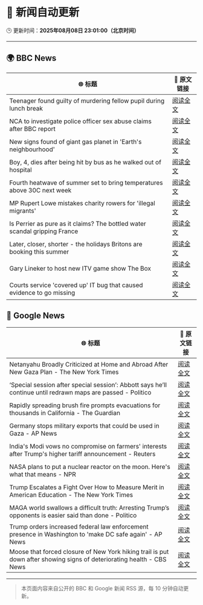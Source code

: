 # 🧠 新闻自动更新

🕒 更新时间：**2025年08月08日 23:01:00（北京时间）**

---

## 🌍 BBC News

| 🌐 标题 | 🔗 原文链接 |
|--------|-------------|
| Teenager found guilty of murdering fellow pupil during lunch break | [阅读全文](https://www.bbc.com/news/articles/cn5e4yw9pr2o?at_medium=RSS&at_campaign=rss) |
| NCA to investigate police officer sex abuse claims after BBC report | [阅读全文](https://www.bbc.com/news/articles/cjw6qj990lno?at_medium=RSS&at_campaign=rss) |
| New signs found of giant gas planet in 'Earth's neighbourhood' | [阅读全文](https://www.bbc.com/news/articles/cx2xezw3dkpo?at_medium=RSS&at_campaign=rss) |
| Boy, 4, dies after being hit by bus as he walked out of hospital | [阅读全文](https://www.bbc.com/news/articles/c5ylxv7wd33o?at_medium=RSS&at_campaign=rss) |
| Fourth heatwave of summer set to bring temperatures above 30C next week | [阅读全文](https://www.bbc.com/weather/articles/czjm4zl20wzo?at_medium=RSS&at_campaign=rss) |
| MP Rupert Lowe mistakes charity rowers for 'illegal migrants' | [阅读全文](https://www.bbc.com/news/articles/cdd32lnq445o?at_medium=RSS&at_campaign=rss) |
| Is Perrier as pure as it claims? The bottled water scandal gripping France | [阅读全文](https://www.bbc.com/news/articles/cyvn3qe0jpgo?at_medium=RSS&at_campaign=rss) |
| Later, closer, shorter - the holidays Britons are booking this summer | [阅读全文](https://www.bbc.com/news/articles/c939gx4gqwpo?at_medium=RSS&at_campaign=rss) |
| Gary Lineker to host new ITV game show The Box | [阅读全文](https://www.bbc.com/news/articles/cwy53zynp1wo?at_medium=RSS&at_campaign=rss) |
| Courts service 'covered up' IT bug that caused evidence to go missing | [阅读全文](https://www.bbc.com/news/articles/cwye2q00k51o?at_medium=RSS&at_campaign=rss) |

## 📰 Google News

| 🌐 标题 | 🔗 原文链接 |
|--------|-------------|
| Netanyahu Broadly Criticized at Home and Abroad After New Gaza Plan - The New York Times | [阅读全文](https://news.google.com/rss/articles/CBMihAFBVV95cUxOTTNYZGE0WTBybVB5eWVaSHZ2dTNzek5ZWHdqbmVHTGM4VXpTRlJjamNFdGZKLUthNV9HUkRLT2I1UkhSOEVIelZqQWJTLW42c0pnX0haUWV1Q1FxREU4VXhuWllreFY3bVJqeThIODZhX2tUUEJJVGphdjJ0bW1ibnhCRUw?oc=5) |
| ‘Special session after special session’: Abbott says he’ll continue until redrawn maps are passed - Politico | [阅读全文](https://news.google.com/rss/articles/CBMinwFBVV95cUxQOG5RUkpyN3hoT1lVWG5IN1B6TVVJaVhTUDBhRTd4cWFhQnpLVk9DNXJnR2pzVTNzN3lndkpzd3NCT2FGNWNfWHZmaThzbHJ1TzdNTUxTY1RUNWdKbkV6bDkwakpTTWNndnZoZVU4LW92Ym9MRHZPMzRHcEZNeGZTSVNiVDduR3Z2emVMTDBhbGdNSUdMRm9kTERrT0xnclE?oc=5) |
| Rapidly spreading brush fire prompts evacuations for thousands in California - The Guardian | [阅读全文](https://news.google.com/rss/articles/CBMiekFVX3lxTFBjMUpYUHVndGNDTG1QRGpuVGM5RGt5ZUZWWDhjQUJDSDJaYjYzUllxS1hkdGc1cy1Cc2E4U0FoMVVBVzZMb1FyTUNkSUdqc1JPMllFNkhEcGszcElSVlcxa3RmOVNvM2Fxc2hGQ0Uwc1dSeTR0TjNLNER3?oc=5) |
| Germany stops military exports that could be used in Gaza - AP News | [阅读全文](https://news.google.com/rss/articles/CBMiiwFBVV95cUxONlBXVDFxR25Jb0ZNTjdxVmJxRHRCZzF3YXFoa0U2TjBPbDR6cmZRLTUyU1p1eGJaalVhVXZvUzdOYkJsUnJRMzU1enNORkJFMENPdWFYWndfamdRS3pnaXFBd3pQbFdnV2ZUMTlqcmZCWW9BOGpFMmNOMENtUERlLWlaRXRLZlJNSWo0?oc=5) |
| India's Modi vows no compromise on farmers' interests after Trump's higher tariff announcement - Reuters | [阅读全文](https://news.google.com/rss/articles/CBMiwAFBVV95cUxON1BfSWVRLW1NZ3VWellBRU9hX00ySTRIdXh5dWFGUm5YM1RmREZnd1RsRDVoS2g1WGZnbDhfbUE1a3ZKQThMc29zaHFwNEVzNmRWaTZsYjRScVVWNUszSkxLcmRWZ3dGWVpzZU16eWgwY2ctNzZ1Z0RvTnJCSUNyRGZMYno1WkRLN3pnZ2I3QTVkdGZRT1pKMkxWNjRsUzBfQXZmTU9BYWtVYjRDM1pqMEtLXzgtYV91c2NyNmQ4XzU?oc=5) |
| NASA plans to put a nuclear reactor on the moon. Here's what that means - NPR | [阅读全文](https://news.google.com/rss/articles/CBMikAFBVV95cUxQR2NwWGVHam51SmpMR0h6V3NIQXdNVG9Mc09kakhzNXd5d2FEQTBkNDVVUllMSmNvcHdKV25GckQ0azN5ZjhaRU1UMmtRSllVOVRnWU5ReWgtc3FFb0JPRUtDVnY2N050WmRYYjNxRUpObGQ5YlJSZGlLZ3NKTEowVlNIMDBkdVFnbENGaXplM2o?oc=5) |
| Trump Escalates a Fight Over How to Measure Merit in American Education - The New York Times | [阅读全文](https://news.google.com/rss/articles/CBMiigFBVV95cUxOUTk4M1AyUzVMX1o3M3pTSmJPMGZmS3NKNC1kUGlzcDc3UWU2NWd3SlFrNUVTN0swc3pMalRralR2WlhoWnU0eFVhM0UxNnRTdkJxSEpKeUdnUDlJemZFVUxIMGxZeUVuTHJ5SG5ZNHluSnVFWFhJRUtMTFBrV0F5c3g2eXFnVE4zSFE?oc=5) |
| MAGA world swallows a difficult truth: Arresting Trump’s opponents is easier said than done - Politico | [阅读全文](https://news.google.com/rss/articles/CBMiiwFBVV95cUxOMEhkREdKTm9RaW1DWXg2TWY5UTFfWnZ1REVHa0s4TlAyNjlNRUJwQlNLakNvRG52TEtlZjRVUTE2X0dVYl9TVWpLeTJWeE1BRlJxWU5DVnRVZzl2SGN6VTVMb2d1T2JTaEZaa3N3SmpucEFUdWpmTEJfYlhVUVhtV2xMdm4tSjRzc2RB?oc=5) |
| Trump orders increased federal law enforcement presence in Washington to 'make DC safe again' - AP News | [阅读全文](https://news.google.com/rss/articles/CBMiuwFBVV95cUxOLWh0TnNPcnFWOEIzSjhhMEhQWTdXM0l5R2FJZGpMSjNyNE1UTTBwZHhnOTc0WlhpRXFzLXhjWWlfUlJYc1VDMXJLT0lVdWRfX3d1by1XM3g2eHBLdGFLVFk2VFltUzU2ODdGYzM4bUZrVkxTel92SWR1ODZhdXRiZDR4TnBUOHY2VDVKYXdrMHhscTE2M0xSRVV0YjZmT040U2dlTXpSWXNxUWJxOFVxdGExU1dfQUlaOEdB?oc=5) |
| Moose that forced closure of New York hiking trail is put down after showing signs of deteriorating health - CBS News | [阅读全文](https://news.google.com/rss/articles/CBMifEFVX3lxTFBGekxPaHk1SElsME81NXNmRDNWbE9lZ0FJdWdNWkV1eDVqLVJNUEpqWEpIcmpncUt6UllqOURkN21fN2dGckMxNmFlQ0RMZFlYS3p1N1JpZ2sxQW5jM3NfQzFaa0xUT3FJdDRyX1d2WHNXMEk4RjVELUtJM3TSAYIBQVVfeXFMUEJXeVZLeEVpYWdsVTItb2RFYjJvalpmRjZERk9IZlZXSmxYWEd1cDE0RC1QVlg1QlAzSk1femxoei1pM1FRTVdUOGZoTHlGV09WWFZvV2Y1YWtWU2hZamV6MnBjRXA4VnhaTHpzM0lGLXhRdkUzZ0x3ZVpJVTA5VkhKdw?oc=5) |

---
> 本页面内容来自公开的 BBC 和 Google 新闻 RSS 源，每 10 分钟自动更新。